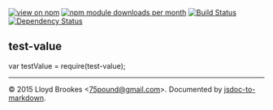 [![view on npm](http://img.shields.io/npm/v/test-value.svg)](https://www.npmjs.org/package/test-value)
[![npm module downloads per month](http://img.shields.io/npm/dm/test-value.svg)](https://www.npmjs.org/package/test-value)
[![Build Status](https://travis-ci.org/75lb/test-value.svg?branch=master)](https://travis-ci.org/75lb/test-value)
[![Dependency Status](https://david-dm.org/75lb/test-value.svg)](https://david-dm.org/75lb/test-value)

<a name="test-value
var testValue = require(test-value);module_"></a>
## test-value
var testValue = require(test-value);

* * *

&copy; 2015 Lloyd Brookes \<75pound@gmail.com\>. Documented by [jsdoc-to-markdown](https://github.com/jsdoc2md/jsdoc-to-markdown).
